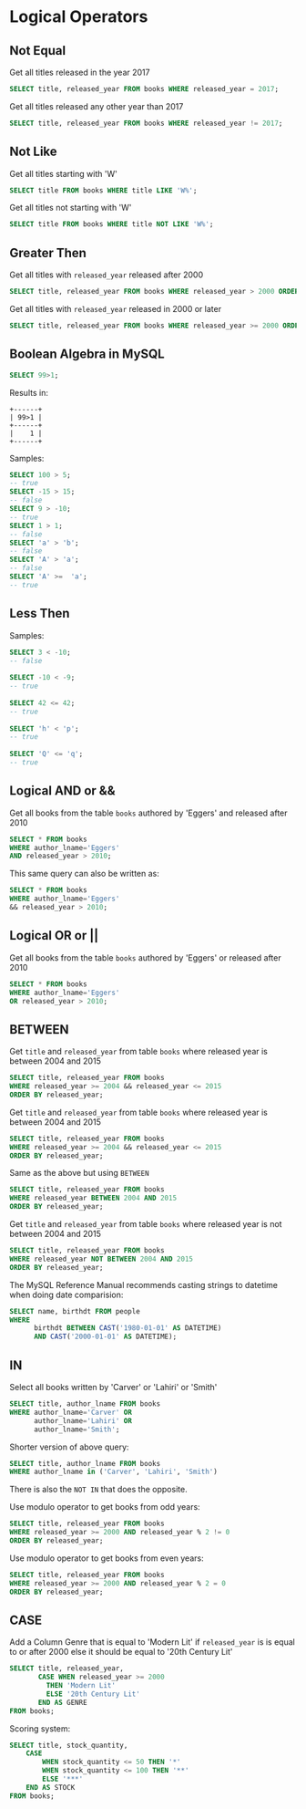 # Logical Operators


## Not Equal

Get all titles released in the year 2017 
```sql
SELECT title, released_year FROM books WHERE released_year = 2017;
```

Get all titles released any other year than 2017 
```sql
SELECT title, released_year FROM books WHERE released_year != 2017;
```

## Not Like

Get all titles starting with 'W'
```sql
SELECT title FROM books WHERE title LIKE 'W%';
```

Get all titles not starting with 'W'
```sql
SELECT title FROM books WHERE title NOT LIKE 'W%';
```

## Greater Then 


Get all titles with `released_year` released after 2000 
```sql
SELECT title, released_year FROM books WHERE released_year > 2000 ORDER BY released_year;
```

Get all titles with `released_year` released in 2000 or later
```sql
SELECT title, released_year FROM books WHERE released_year >= 2000 ORDER BY released_year;
```

## Boolean Algebra in MySQL

```sql
SELECT 99>1;
```

Results in:
```
+------+
| 99>1 |
+------+
|    1 |
+------+
```

Samples:
```sql
SELECT 100 > 5;
-- true
SELECT -15 > 15;
-- false
SELECT 9 > -10;
-- true
SELECT 1 > 1;
-- false
SELECT 'a' > 'b';
-- false
SELECT 'A' > 'a';
-- false
SELECT 'A' >=  'a';
-- true
```

## Less Then 

Samples:
```sql
SELECT 3 < -10;
-- false
 
SELECT -10 < -9;
-- true
 
SELECT 42 <= 42;
-- true
 
SELECT 'h' < 'p';
-- true
 
SELECT 'Q' <= 'q';
-- true
```

## Logical AND or && 

Get all books from the table `books` authored by 'Eggers' and released after 2010 
```sql
SELECT * FROM books
WHERE author_lname='Eggers'
AND released_year > 2010;
```
This same query can also be written as:
```sql
SELECT * FROM books
WHERE author_lname='Eggers'
&& released_year > 2010;
```

## Logical OR or ||
Get all books from the table `books` authored by 'Eggers' or released after 2010
```sql
SELECT * FROM books
WHERE author_lname='Eggers'
OR released_year > 2010;
```

## BETWEEN

Get `title` and `released_year` from table `books` where released year is between 2004 and 2015
```sql
SELECT title, released_year FROM books 
WHERE released_year >= 2004 && released_year <= 2015
ORDER BY released_year;
```

Get `title` and `released_year` from table `books` where released year is between 2004 and 2015
```sql
SELECT title, released_year FROM books 
WHERE released_year >= 2004 && released_year <= 2015
ORDER BY released_year;
```

Same as the above but using `BETWEEN`
```sql
SELECT title, released_year FROM books 
WHERE released_year BETWEEN 2004 AND 2015
ORDER BY released_year;
```

Get `title` and `released_year` from table `books` where released year is not between 2004 and 2015
```sql
SELECT title, released_year FROM books 
WHERE released_year NOT BETWEEN 2004 AND 2015
ORDER BY released_year;
```

The MySQL Reference Manual recommends casting strings to datetime when doing date comparision:

```sql
SELECT name, birthdt FROM people
WHERE 
      birthdt BETWEEN CAST('1980-01-01' AS DATETIME) 
      AND CAST('2000-01-01' AS DATETIME);
```

## IN

Select all books written by 'Carver' or 'Lahiri' or 'Smith'
```sql
SELECT title, author_lname FROM books
WHERE author_lname='Carver' OR
      author_lname='Lahiri' OR
      author_lname='Smith';
```

Shorter version of above query:
```sql
SELECT title, author_lname FROM books
WHERE author_lname in ('Carver', 'Lahiri', 'Smith')
```

There is also the `NOT IN` that does the opposite.

Use modulo operator to get books from odd years:
```sql
SELECT title, released_year FROM books 
WHERE released_year >= 2000 AND released_year % 2 != 0
ORDER BY released_year;
```

Use modulo operator to get books from even years:
```sql
SELECT title, released_year FROM books 
WHERE released_year >= 2000 AND released_year % 2 = 0
ORDER BY released_year;
```

## CASE

Add a Column Genre that is equal to 'Modern Lit' if `released_year` is is equal to or after 2000 
else it should be equal to '20th Century Lit'
```sql
SELECT title, released_year, 
       CASE WHEN released_year >= 2000 
         THEN 'Modern Lit' 
         ELSE '20th Century Lit' 
       END AS GENRE 
FROM books;
```

Scoring system:
```sql
SELECT title, stock_quantity,
    CASE 
        WHEN stock_quantity <= 50 THEN '*'
        WHEN stock_quantity <= 100 THEN '**'
        ELSE '***'
    END AS STOCK
FROM books;
```
